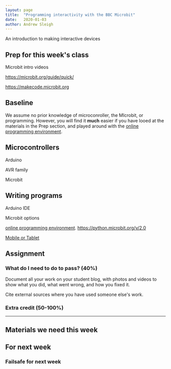 ```yaml
---
layout: page
title:  "Programming interactivity with the BBC Microbit"
date:   2020-01-03
author: Andrew Sleigh
---
```


An introduction to making interactive devices

<!--more-->

## Prep for this week's class

Microbit intro videos

https://microbit.org/guide/quick/

https://makecode.microbit.org

## Baseline 

We assume no prior knowledge of microconroller, the MIcrobit, or programming. However, you will find it **much** easier if you have looed at the materials in the Prep section, and played around with the [online programming environment](https://makecode.microbit.org).

## Microcontrollers

Arduino

AVR family

Microbit




## Writing programs

Arduino IDE

Microbit options

[online programming environment](https://makecode.microbit.org).
https://python.microbit.org/v/2.0

[Mobile or Tablet](https://microbit.org/guide/mobile/)

## Assignment

### What do I need to do to pass? (40%)


Document all your work on your student blog, with photos and videos to show what you did, what went wrong, and how you fixed it. 

Cite external sources where you have used someone else's work.

### Extra credit (50-100%)

---

## Materials we need this week

## For next week

### Failsafe for next week